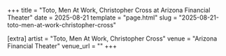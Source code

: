 +++
title = "Toto, Men At Work, Christopher Cross at Arizona Financial Theater"
date = 2025-08-21
template = "page.html"
slug = "2025-08-21-toto-men-at-work-christopher-cross"

[extra]
artist = "Toto, Men At Work, Christopher Cross"
venue = "Arizona Financial Theater"
venue_url = ""
+++
